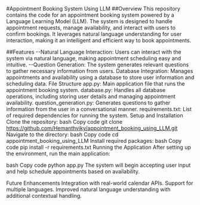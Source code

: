 #Appointment Booking System Using LLM
##Overview
This repository contains the code for an appointment booking system powered by a Language Learning Model (LLM). The system is designed to handle appointment requests, manage availability, and interact with users to confirm bookings. It leverages natural language understanding for user interaction, making it an intelligent and efficient way to book appointments.

##Features
  --Natural Language Interaction: Users can interact with the system via natural language, making appointment scheduling easy and intuitive.
  --Question Generation: The system generates relevant questions to gather necessary information from users.
Database Integration: Manages appointments and availability using a database to store user information and scheduling data.
File Structure
app.py: Main application file that runs the appointment booking system.
database.py: Handles all database operations, including storing user details and managing appointment availability.
question_generation.py: Generates questions to gather information from the user in a conversational manner.
requirements.txt: List of required dependencies for running the system.
Setup and Installation
Clone the repository:
bash
Copy code
git clone https://github.com/Hemanthviky/appointment_booking_using_LLM.git
Navigate to the directory:
bash
Copy code
cd appointment_booking_using_LLM
Install required packages:
bash
Copy code
pip install -r requirements.txt
Running the Application
After setting up the environment, run the main application:

bash
Copy code
python app.py
The system will begin accepting user input and help schedule appointments based on availability.

Future Enhancements
Integration with real-world calendar APIs.
Support for multiple languages.
Improved natural language understanding with additional contextual handling.
